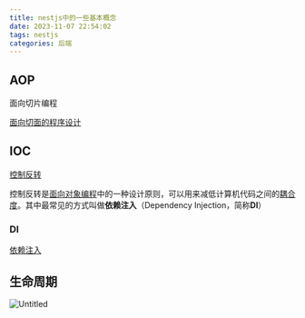 ```yaml
---
title: nestjs中的一些基本概念
date: 2023-11-07 22:54:02
tags: nestjs
categories: 后端
---
```


## AOP

面向切片编程

[面向切面的程序设计](https://zh.wikipedia.org/wiki/面向切面的程序设计)

## IOC

[控制反转](https://zh.wikipedia.org/wiki/控制反转)

控制反转是[面向对象编程](https://zh.wikipedia.org/wiki/%E9%9D%A2%E5%90%91%E5%AF%B9%E8%B1%A1%E7%BC%96%E7%A8%8B)中的一种设计原则，可以用来减低计算机代码之间的[耦合度](<https://zh.wikipedia.org/wiki/%E8%80%A6%E5%90%88%E5%BA%A6_(%E8%A8%88%E7%AE%97%E6%A9%9F%E7%A7%91%E5%AD%B8)>)。其中最常见的方式叫做**依赖注入**（Dependency Injection，简称**DI**）

### DI

[依赖注入](https://zh.wikipedia.org/wiki/依赖注入)

## 生命周期

![Untitled](https://cdn.statically.io/gh/Lstmxx/picx-images-hosting@master/20231107/Untitled.752ufnpcym40.webp)
